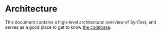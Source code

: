 # Architecture

This document contains a high-level architectural overview of SynTest, and serves as a good place to get to know [the codebase](link).

